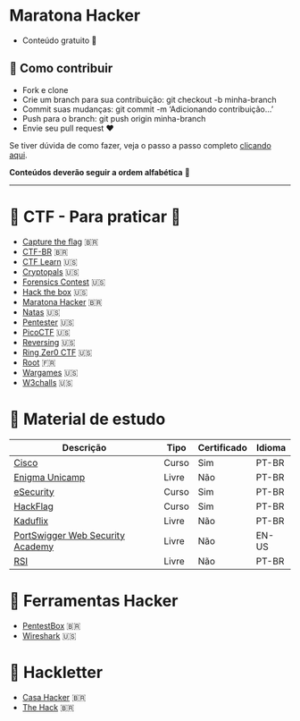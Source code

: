 # Maratona Hacker

- Conteúdo gratuito 🤩

## 📌 Como contribuir

- Fork e clone
- Crie um branch para sua contribuição: git checkout -b minha-branch
- Commit suas mudanças: git commit -m ‘Adicionando contribuição…’
- Push para o branch: git push origin minha-branch
- Envie seu pull request ❤

Se tiver dúvida de como fazer, veja o passo a passo completo <a href="https://medium.com/@rapimentello/hacktoberfest-o-que-%C3%A9-isso-17263a334f1d">clicando aqui</a>.

**Conteúdos deverão seguir a ordem alfabética** 🥰

---

# :triangular_flag_on_post: CTF - Para praticar :space_invader:

- [Capture the flag](https://capturetheflag.com.br/) :brazil:
- [CTF-BR](https://ctf-br.org/wiki/elt/) :brazil:
- [CTF Learn](https://ctflearn.com/) :us:
- [Cryptopals](https://cryptopals.com/) :us:
- [Forensics Contest](http://forensicscontest.com/puzzles) :us:
- [Hack the box](https://www.hackthebox.eu/) :us:
- [Maratona Hacker](https://maratonahacker.net.br/scoreboard) :brazil:
- [Natas](https://overthewire.org/wargames/natas) :us:
- [Pentester](https://pentesterlab.com/) :us:
- [PicoCTF](https://picoctf.org/) :us:
- [Reversing](http://reversing.kr/) :us:
- [Ring Zer0 CTF](https://ringzer0ctf.com/home) :us:
- [Root](https://www.root-me.org/) :fr:
- [Wargames](https://overthewire.org/wargames/) :us:
- [W3challs](https://w3challs.com/) :us:

# :scroll: Material de estudo

| Descrição                                                                                                                                      | Tipo    | Certificado | Idioma |
| ---------------------------------------------------------------------------------------------------------------------------------------------- | -----------------------------| ----------- | -------- |
| [Cisco](https://www.netacad.com/courses/cybersecurity)                                                                                         | Curso    | Sim         | PT-BR
| [Enigma Unicamp](https://enigma.ic.unicamp.br/atividades/)                                                                                     | Livre    | Não         | PT-BR
| [eSecurity](https://esecurity.com.br/cursos/)                                                                                                  | Curso    | Sim         | PT-BR
| [HackFlag](https://hackaflag.com.br/academy.html)                                                                                              | Curso    | Sim         | PT-BR
| [Kaduflix](https://li.crowsec.com.br/)                                                                                                         | Livre    | Não         | PT-BR
| [PortSwigger Web Security Academy](https://portswigger.net/web-security/)                                                                      | Livre    | Não         | EN-US
| [RSI](https://www.youtube.com/c/RSIResid%C3%AAnciaemSeguran%C3%A7adaInforma%C3%A7%C3%A3o/playlists)                                            | Livre    | Não         | PT-BR

# :floppy_disk: Ferramentas Hacker

- [PentestBox](https://pentestbox.org/pt/) :brazil:
- [Wireshark](https://www.wireshark.org/) :us:

# :newspaper: Hackletter

- [Casa Hacker](https://casahacker.org/inicio) :brazil:
- [The Hack](https://thehack.com.br/) :brazil:
